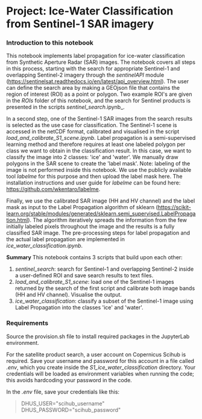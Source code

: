 # Project: Ice-Water Classification from Sentinel-1 SAR imagery

### Introduction to this notebook

This notebook implements label propagation for ice-water classification from Synthetic Aperture Radar (SAR) images. The notebook covers all steps in this process, starting with the search for appropriate Sentinel-1 and overlapping Sentinel-2 imagery through the _sentinelAPI_ module (https://sentinelsat.readthedocs.io/en/latest/api_overview.html). The user can define the search area by making a GEOjson file that contains the region of interest (ROI) as a point or polygon. Two example ROI's are given in the _ROIs_ folder of this notebook, and the search for Sentinel products is presented in the scripts _sentinel_search_.ipynb_.

In a second step, one of the Sentinel-1 SAR images from the search results is selected as the use case for classification. The Sentinel-1 scene is accessed in the netCDF format, calibrated and visualised in the script _load_and_calibrate_S1_scene.ipynb_. Label propagation is a semi-supervised learning method and therefore requires at least one labeled polygon per class we want to obtain in the classification result. In this case, we want to classify the image into 2 classes: 'ice' and 'water'. We manually draw polygons in the SAR scene to create the 'label mask'. Note: labeling of the image is not performed inside this notebook. We use the publicly available tool _labelme_ for this purpose and then upload the label mask here. The installation instructions and user guide for _labelme_ can be found here: https://github.com/wkentaro/labelme.  

Finally, we use the calibrated SAR image (HH and HV channel) and the label mask as input to the Label Propagation algorithm of sklearn (https://scikit-learn.org/stable/modules/generated/sklearn.semi_supervised.LabelPropagation.html). The algorithm iteratively spreads the information from the few initially labeled pixels throughout the image and the results is a fully classified SAR image. The pre-processing steps for label propagation and the actual label propagation are implemented in _ice_water_classification.ipynb_. 

**Summary**
This notebook contains 3 scripts that build upon each other:
1) _sentinel_search_: search for Sentinel-1 and overlapping Sentinel-2 inside a user-defined ROI and save search results to text files.
2) _load_and_calibrate_S1_scene_: load one of the Sentinel-1 images returned by the search of the first script and calibrate both image bands (HH and HV channel). Visualise the output.
3) _ice_water_classification_: classify a subset of the Sentinel-1 image using Label Propagation into the classes 'ice' and 'water'.

### Requirements
Source the provision.sh file to install required packages in the JupyterLab environment.

For the satellite product search, a user account on Copernicus Scihub is required. Save your username and password for this account in a file called _.env_, which you create inside the _S1_ice_water_classification_ directory. Your credentials will be loaded as environment variables when running the code; this avoids hardcoding your password in the code.

In the _.env_ file, save your credentials like this:

> DHUS_USER="scihub_username" <br>
> DHUS_PASSWORD="scihub_password"